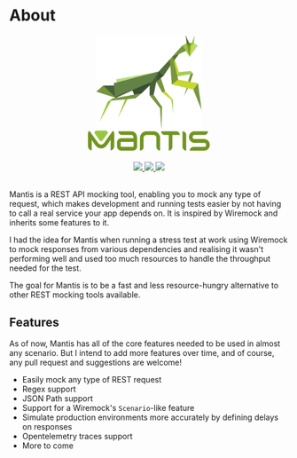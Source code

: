 # About

<div align="center">
  <img src="img/logo.svg" width="190">
  <br/>
  <img src="img/name.svg" width="220">
</div>

<br/> 

<div align="center" class="badge">
  <a target="_blank" href="https://github.com/dubonzi/mantis/actions/workflows/go-test.yml">
    <img class="badge-item" src="https://github.com/dubonzi/mantis/actions/workflows/go-test.yml/badge.svg"/>
  </a>
  
  <a target="_blank" href="https://codecov.io/gh/dubonzi/mantis">
    <img class="badge-item" src="https://codecov.io/gh/dubonzi/mantis/graph/badge.svg?token=OJ97WK5VJJ"/>
  </a>

  <a target="_blank" href="https://dubonzi.github.io/mantis">
    <img class="badge-item" src="https://img.shields.io/badge/Docs-%F0%9F%93%9A-azure"/>
  </a>

</div>

</br>

Mantis is a REST API mocking tool, enabling you to mock any type of request, which makes development and running tests easier by not having to call a real service your app depends on. It is inspired by Wiremock and inherits some features to it.

I had the idea for Mantis when running a stress test at work using Wiremock to mock responses from various dependencies and realising it wasn't performing well and used too much resources to handle the throughput needed for the test.

The goal for Mantis is to be a fast and less resource-hungry alternative to other REST mocking tools available.

## Features

As of now, Mantis has all of the core features needed to be used in almost any scenario. But I intend to add more features over time, and of course, any pull request and suggestions are welcome!

- Easily mock any type of REST request
- Regex support
- JSON Path support
- Support for a Wiremock's `Scenario`-like feature
- Simulate production environments more accurately by defining delays on responses
- Opentelemetry traces support
- More to come